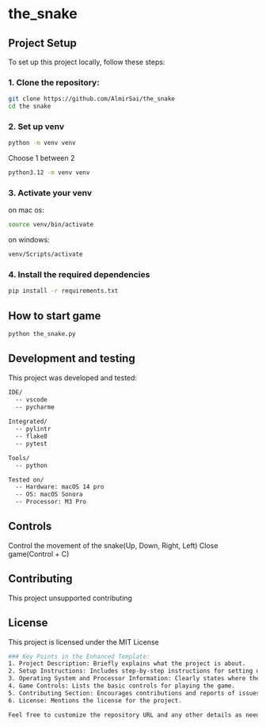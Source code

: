 # the_snake

## Project Setup

To set up this project locally, follow these steps:

### 1. Clone the repository:
```bash
git clone https://github.com/AlmirSai/the_snake
cd the snake
```
### 2. Set up venv
```bash
python -m venv venv
```
Choose 1 between 2
```bash
python3.12 -m venv venv
```
### 3. Activate your venv
on mac os:
```bash
source venv/bin/activate
```
on windows:
```bash
venv/Scripts/activate
```
### 4. Install the required dependencies
```bash
pip install -r requirements.txt
```

## How to start game
```bash
python the_snake.py
```
## Development and testing
This project was developed and tested:
```bash
IDE/
  -- vscode
  -- pycharme
  
Integrated/
  -- pylintr
  -- flake8
  -- pytest

Tools/
  -- python

Tested on/
  -- Hardware: macOS 14 pro
  -- OS: macOS Sonora
  -- Processor: M3 Pro
```

## Controls
Control the movement of the snake(Up, Down, Right, Left)
Close game(Control + C)

## Contributing
This project unsupported contributing

## License
This project is licensed under the MIT License
```bash
### Key Points in the Enhanced Template:
1. Project Description: Briefly explains what the project is about.
2. Setup Instructions: Includes step-by-step instructions for setting up the project.
3. Operating System and Processor Information: Clearly states where the testing was done.
4. Game Controls: Lists the basic controls for playing the game.
5. Contributing Section: Encourages contributions and reports of issues.
6. License: Mentions the license for the project.

Feel free to customize the repository URL and any other details as needed!
```
